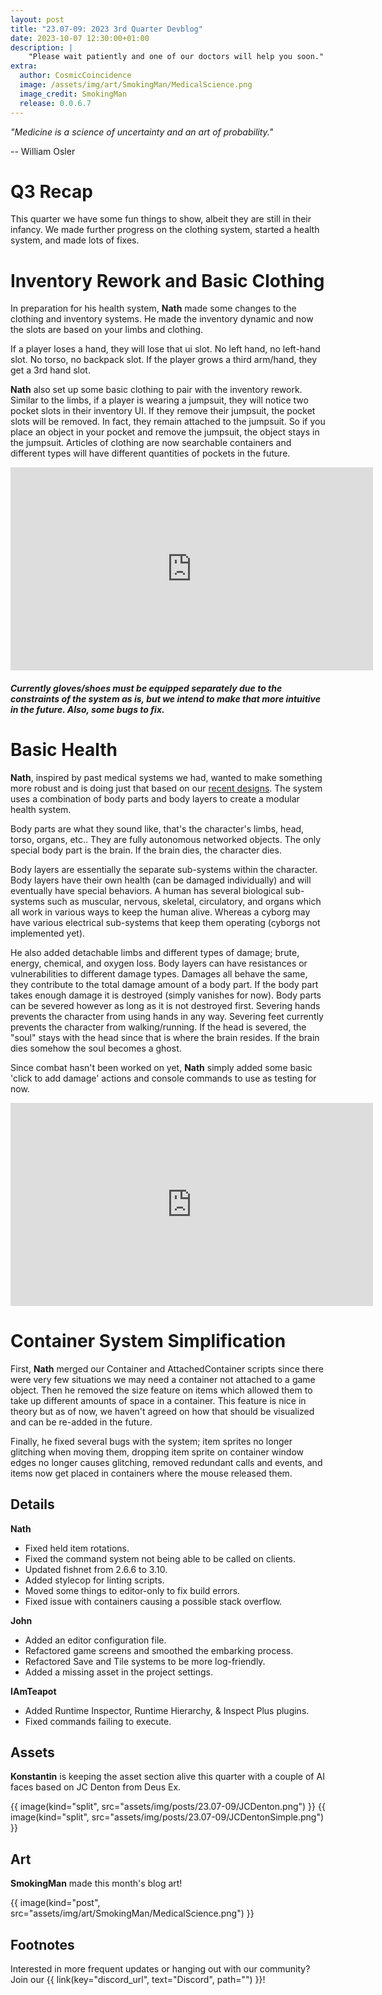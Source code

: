 ```yaml
---
layout: post
title: "23.07-09: 2023 3rd Quarter Devblog"
date: 2023-10-07 12:30:00+01:00
description: |
    "Please wait patiently and one of our doctors will help you soon."
extra:
  author: CosmicCoincidence
  image: /assets/img/art/SmokingMan/MedicalScience.png
  image_credit: SmokingMan
  release: 0.0.6.7
---
```


*"Medicine is a science of uncertainty and an art of probability."*

-- William Osler

# Q3 Recap

This quarter we have some fun things to show, albeit they are still in their infancy. We made further progress on the clothing system, started a health system, and made lots of fixes.

# Inventory Rework and Basic Clothing

In preparation for his health system, **Nath** made some changes to the clothing and inventory systems. He made the inventory dynamic and now the slots are based on your limbs and clothing.

If a player loses a hand, they will lose that ui slot. No left hand, no left-hand slot. No torso, no backpack slot. If the player grows a third arm/hand, they get a 3rd hand slot.

**Nath** also set up some basic clothing to pair with the inventory rework. Similar to the limbs, if a player is wearing a jumpsuit, they will notice two pocket slots in their inventory UI. If they remove their jumpsuit, the pocket slots will be removed. In fact, they remain attached to the jumpsuit. So if you place an object in your pocket and remove the jumpsuit, the object stays in the jumpsuit. Articles of clothing are now searchable containers and different types will have different quantities of pockets in the future.

<div>
  <iframe class="video" width="580px" height="325px" src="https://www.youtube-nocookie.com/embed/Xm1Fw9bgCRc" frameborder="0" allow="accelerometer; autoplay; encrypted-media; gyroscope; picture-in-picture" allowfullscreen></iframe>
  <h5>Currently gloves/shoes must be equipped separately due to the constraints of the system as is, but we intend to make that more intuitive in the future. Also, some bugs to fix.</h5>
</div>

# Basic Health

**Nath**, inspired by past medical systems we had, wanted to make something more robust and is doing just that based on our [recent designs](https://ss3d.gitbook.io/design/entities/health). The system uses a combination of body parts and body layers to create a modular health system.

Body parts are what they sound like, that's the character's limbs, head, torso, organs, etc.. They are fully autonomous networked objects. The only special body part is the brain. If the brain dies, the character dies.

Body layers are essentially the separate sub-systems within the character. Body layers have their own health (can be damaged individually) and will eventually have special behaviors. A human has several biological sub-systems such as muscular, nervous, skeletal, circulatory, and organs which all work in various ways to keep the human alive. Whereas a cyborg may have various electrical sub-systems that keep them operating (cyborgs not implemented yet).

He also added detachable limbs and different types of damage; brute, energy, chemical, and oxygen loss. Body layers can have resistances or vulnerabilities to different damage types. Damages all behave the same, they contribute to the total damage amount of a body part. If the body part takes enough damage it is destroyed (simply vanishes for now). Body parts can be severed however as long as it is not destroyed first. Severing hands prevents the character from using hands in any way. Severing feet currently prevents the character from walking/running. If the head is severed, the "soul" stays with the head since that is where the brain resides. If the brain dies somehow the soul becomes a ghost.

Since combat hasn't been worked on yet, **Nath** simply added some basic 'click to add damage' actions and console commands to use as testing for now.

<iframe class="video" width="580px" height="325px" src="https://user-images.githubusercontent.com/14344825/264783405-63f1a999-fc81-4f36-bafc-1bb6dae2a3be.mp4" frameborder="0" allow="accelerometer; autoplay; encrypted-media; gyroscope; picture-in-picture" allowfullscreen></iframe>

# Container System Simplification

First, **Nath** merged our Container and AttachedContainer scripts since there were very few situations we may need a container not attached to a game object. Then he removed the size feature on items which allowed them to take up different amounts of space in a container. This feature is nice in theory but as of now, we haven't agreed on how that should be visualized and can be re-added in the future.

Finally, he fixed several bugs with the system; item sprites no longer glitching when moving them, dropping item sprite on container window edges no longer causes glitching, removed redundant calls and events, and items now get placed in containers where the mouse released them.

## Details

**Nath**
- Fixed held item rotations.
- Fixed the command system not being able to be called on clients.
- Updated fishnet from 2.6.6 to 3.10.
- Added stylecop for linting scripts.
- Moved some things to editor-only to fix build errors.
- Fixed issue with containers causing a possible stack overflow.

**John**
- Added an editor configuration file.
- Refactored game screens and smoothed the embarking process.
- Refactored Save and Tile systems to be more log-friendly.
- Added a missing asset in the project settings.

**IAmTeapot**
- Added Runtime Inspector, Runtime Hierarchy, & Inspect Plus plugins.
- Fixed commands failing to execute.

## Assets

**Konstantin** is keeping the asset section alive this quarter with a couple of AI faces based on JC Denton from Deus Ex.

<div class='horizontal-2' markdown='1'>
  {{ image(kind="split", src="assets/img/posts/23.07-09/JCDenton.png") }}
  {{ image(kind="split", src="assets/img/posts/23.07-09/JCDentonSimple.png") }}
</div>

## Art

**SmokingMan** made this month's blog art!

{{ image(kind="post", src="assets/img/art/SmokingMan/MedicalScience.png") }}

## Footnotes

Interested in more frequent updates or hanging out with our community? Join our {{ link(key="discord_url", text="Discord", path="") }}!
